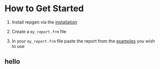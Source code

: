 # How to Get Started

1. Install repgen via the [installation](./installation)

2. Create a `my_report.frm` file  

3. In your `my_report.frm` file paste the report from the [examples](./examples/) you wish to use

## hello
